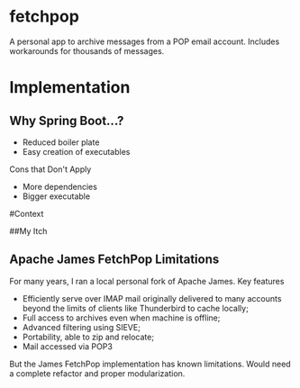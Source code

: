 # fetchpop
A personal app to archive messages from a POP email account. Includes workarounds for thousands of messages.

# Implementation

## Why Spring Boot...? 

* Reduced boiler plate
* Easy creation of executables

Cons that Don't Apply

* More dependencies
* Bigger executable

#Context

##My Itch



## Apache James FetchPop Limitations

For many years, I ran a local personal fork of Apache James. Key features

* Efficiently serve over IMAP mail originally delivered to many accounts beyond the limits of clients like Thunderbird to cache locally;
* Full access to archives even when machine is offline;
* Advanced filtering using SIEVE;
* Portability, able to zip and relocate;
* Mail accessed via POP3

But the James FetchPop implementation has known limitations. Would need a complete refactor and proper modularization. 


